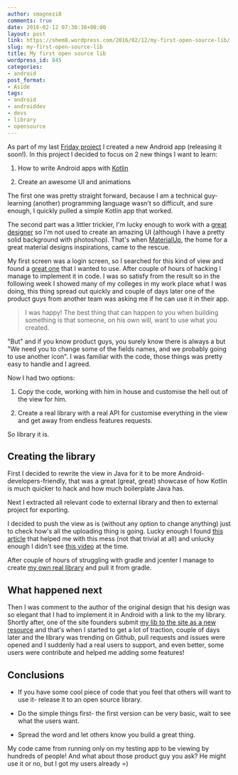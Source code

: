 ```yaml
---
author: smagnezi8
comments: true
date: 2016-02-12 07:30:38+00:00
layout: post
link: https://shem8.wordpress.com/2016/02/12/my-first-open-source-lib/
slug: my-first-open-source-lib
title: My first open source lib
wordpress_id: 845
categories:
- android
post_format:
- Aside
tags:
- android
- androiddev
- devs
- library
- opensource
---
```


As part of my last [Friday project](https://medium.com/life-learning/the-one-side-project-per-year-challenge-fa3c64a48da6#.3vp2es9hh) I created a new Android app (releasing it soon!). In this project I decided to focus on 2 new things I want to learn:
<!--more-->



  1. How to write Android apps with [Kotlin](https://shem8.wordpress.com/2016/01/01/kotlin-a-better-java-for-android/)


  2. Create an awesome UI and animations


The first one was pretty straight forward, because I am a technical guy- learning (another) programming language wasn't so difficult, and sure enough, I quickly pulled a simple Kotlin app that worked.

The second part was a littler trickier, I'm lucky enough to work with a [great designer](https://medium.com/@etgalim) so I'm not used to create an amazing UI (although I have a pretty solid background with photoshop). That's when [MaterialUp](http://www.materialup.com/), the home for a great material designs inspirations, came to the rescue.

My first screen was a login screen, so I searched for this kind of view and found a [great one](http://www.materialup.com/posts/compact-login) that I wanted to use. After couple of hours of hacking I manage to implement it in code. I was so satisfy from the result so in the following week I showed many of my colleges in my work place what I was doing, this thing spread out quickly and couple of days later one of the product guys from another team was asking me if he can use it in their app.


<blockquote>I was happy! The best thing that can happen to you when building something is that someone, on his own will, want to use what you created.</blockquote>


"But" and if you know product guys, you surely know there is always a but "We need you to change some of the fields names, and we probably going to use another icon". I was familiar with the code, those things was pretty easy to handle and I agreed.

Now I had two options:




  1. Copy the code, working with him in house and customise the hell out of the view for him.


  2. Create a real library with a real API for customise everything in the view and get away from endless features requests.


So library it is.


## Creating the library


First I decided to rewrite the view in Java for it to be more Android-developers-friendly, that was a great (great, great) showcase of how Kotlin is much quicker to hack and how much boilerplate Java has.

Next I extracted all relevant code to external library and then to external project for exporting.

I decided to push the view as is (without any option to change anything) just to check how's all the uploading thing is going. Lucky enough I found [this article](http://inthecheesefactory.com/blog/how-to-upload-library-to-jcenter-maven-central-as-dependency/en) that helped me with this mess (not that trivial at all) and unlucky enough I didn't see [this video](https://www.youtube.com/watch?v=NFfNiO3CR6w) at the time.

After couple of hours of struggling with gradle and jcenter I manage to create [my own real library](https://github.com/shem8/MaterialLogin) and pull it from gradle.


## What happened next


Then I was comment to the author of the original design that his design was so elegant that I had to implement it in Android with a link to the my library. Shortly after, one of the site founders submit [my lib to the site as a new resource](http://www.materialup.com/posts/materiallogin) and that's when I started to get a lot of traction, couple of days later and the library was trending on Github, pull requests and issues were opened and I suddenly had a real users to support, and even better, some users were contribute and helped me adding some features!


## Conclusions






  * If you have some cool piece of code that you feel that others will want to use it- release it to an open source library.


  * Do the simple things first- the first version can be very basic, wait to see what the users want.


  * Spread the word and let others know you build a great thing.


My code came from running only on my testing app to be viewing by hundreds of people! And what about those product guy you ask? He might use it or no, but I got my users already =)
